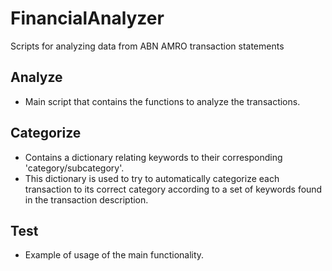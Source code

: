 # FinancialAnalyzer
Scripts for analyzing data from ABN AMRO transaction statements

## Analyze
- Main script that contains the functions to analyze the transactions.

## Categorize
- Contains a dictionary relating keywords to their corresponding 'category/subcategory'.
- This dictionary is used to try to automatically categorize each transaction to its correct category according to a set of keywords found in the transaction description.

## Test
- Example of usage of the main functionality.
